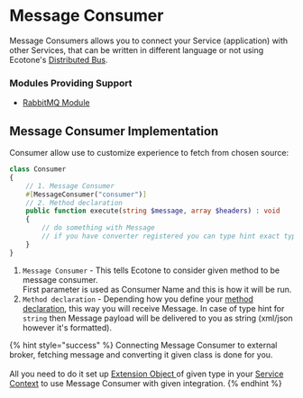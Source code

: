 # Message Consumer

Message Consumers allows you to connect your Service (application) with other Services, that can be written in different language or not using Ecotone's [Distributed Bus](distributed-bus.md).

### Modules Providing Support

* [RabbitMQ Module](../../modules/amqp-support-rabbitmq.md#message-consumer)

## Message Consumer Implementation

Consumer allow use to customize experience to fetch from chosen source:

```php
class Consumer
{
    // 1. Message Consumer
    #[MessageConsumer("consumer")]
    // 2. Method declaration
    public function execute(string $message, array $headers) : void
    {
        // do something with Message
        // if you have converter registered you can type hint exact type you expect
    }
}
```

1. `Message Consumer` - This tells Ecotone to consider given method to be message consumer.\
   First parameter is used as Consumer Name and this is how it will be run.
2. `Method declaration` - Depending how you define your [method declaration](../../messaging/conversion/method-invocation.md), this way you will receive Message. In case of type hint for `string` then Message payload will be delivered to you as string (xml/json however it's formatted).

{% hint style="success" %}
Connecting Message Consumer to external broker, fetching message and converting it given class is done for you.\
\
All you need to do it set up [Extension Object ](message-consumer.md#modules-providing-support)of given type in your [Service Context](../../messaging/service-application-configuration.md) to use Message Consumer with given integration.
{% endhint %}
